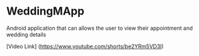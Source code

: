 # WeddingMApp
Android application that can allows the user to view their appointment and wedding details

[Video Link] (https://www.youtube.com/shorts/be2YRm5VD3I)
